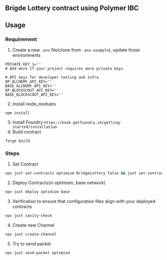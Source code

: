 ## Brigde Lottery contract using Polymer IBC

## Usage

### Requirement
1. Create a new `.env` file(clone from `.env.example`), update those environments
```
PRIVATE_KEY_1=''
# Add more if your project requires more private keys

# API keys for developer tooling and infra
OP_ALCHEMY_API_KEY=''
BASE_ALCHEMY_API_KEY=''
OP_BLOCKSCOUT_API_KEY=''
BASE_BLOCKSCOUT_API_KEY=''

```
2. Install node_modules
```
npm install 
```
3. Install Foundry `https://book.getfoundry.sh/getting-started/installation`
4. Build contract
```
forge build
```

### Steps
1. Set Contract

```bash
npx just set-contracts optimism BridgeLottery false && just set-contracts base BridgeLottery false
```

2. Deploy Contracts(in optimism, base network)

```bash
npx just deploy optimism base
```

3. Verification to ensure that configuration files align with your deployed contracts

```bash
npx just sanity-check
```

4. Create new Channel

```bash
npx just create-channel
```

5. Try to send packet

```bash
npx just send-packet optimism
```